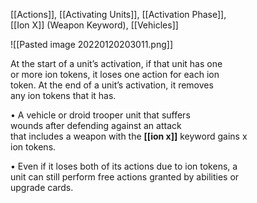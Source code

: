 [[Actions]], [[Activating Units]], [[Activation Phase]],  
[[Ion X]] (Weapon Keyword), [[Vehicles]]

![[Pasted image 20220120203011.png]]

At the start of a unit’s activation, if that unit has one  
or more ion tokens, it loses one action for each ion  
token. At the end of a unit’s activation, it removes  
any ion tokens that it has.  

• A vehicle or droid trooper unit that suffers  
wounds after defending against an attack  
that includes a weapon with the **[[ion x]]** keyword gains x  
ion tokens.  

• Even if it loses both of its actions due to ion tokens, a  
unit can still perform free actions granted by abilities or  
upgrade cards.  
